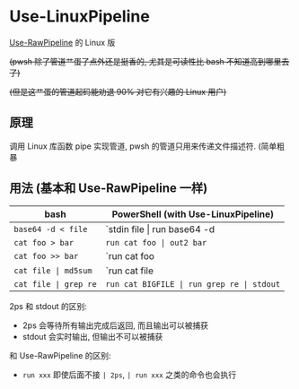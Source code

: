 # Use-LinuxPipeline

[Use-RawPipeline](https://github.com/GeeLaw/PowerShellThingies/tree/master/modules/Use-RawPipeline) 的 Linux 版

<s>(pwsh 除了管道艹蛋了点外还是挺香的, 尤其是可读性比 bash 不知道高到哪里去了)</s>

<s>(但是这艹蛋的管道起码能劝退 90% 对它有兴趣的 Linux 用户)</s>

## 原理

调用 Linux 库函数 pipe 实现管道, pwsh 的管道只用来传递文件描述符. (简单粗暴

## 用法 (基本和 Use-RawPipeline 一样)

| bash | PowerShell (with Use-LinuxPipeline) |
| --- | --- |
| `base64 -d < file` | `stdin file \| run base64 -d | 2ps` |
| `cat foo > bar` | `run cat foo \| out2 bar` |
| `cat foo >> bar` | `run cat foo |\ add2 bar` |
| `cat file \| md5sum` | `run cat file | run md5sum \| 2ps` |
| `cat file \| grep re` | `run cat BIGFILE \| run grep re \| stdout` |

2ps 和 stdout 的区别:

- 2ps 会等待所有输出完成后返回, 而且输出可以被捕获
- stdout 会实时输出, 但输出不可以被捕获

和 Use-RawPipeline 的区别:

- `run xxx` 即使后面不接 `| 2ps`, `| run xxx` 之类的命令也会执行
